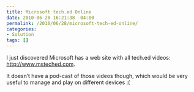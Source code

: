 ```yaml
---
title: Microsoft tech.ed Online
date: 2010-06-28 16:21:38 -04:00
permalink: /2010/06/28/microsoft-tech-ed-online/
categories:
- Solution
tags: []
---
```

<p>I just discovered Microsoft has a web site with all tech.ed videos:&#160; <a href="http://www.msteched.com">http://www.msteched.com</a>.</p>  <p>It doesn’t have a pod-cast of those videos though, which would be very useful to manage and play on different devices :(</p>